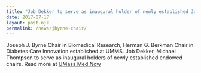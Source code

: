 ```yaml
---
title: "Job Dekker to serve as inaugural holder of newly established Joseph J. Byrne Chair"
date: 2017-07-17
layout: post.njk
permalink: /news/jbyrne-chair/
---
```


Joseph J. Byrne Chair in Biomedical Research, Herman G. Berkman Chair in Diabetes Care Innovation established at UMMS.
Job Dekker, Michael Thompson to serve as inaugural holders of newly established endowed chairs.
Read more at [UMass Med Now](https://www.umassmed.edu/news/news-archives/2017/07/joseph-j.-byrne-chair-in-biomedical-research-herman-g.-berkman-chair-in-diabetes-care-innovation-established-at-umms/)
